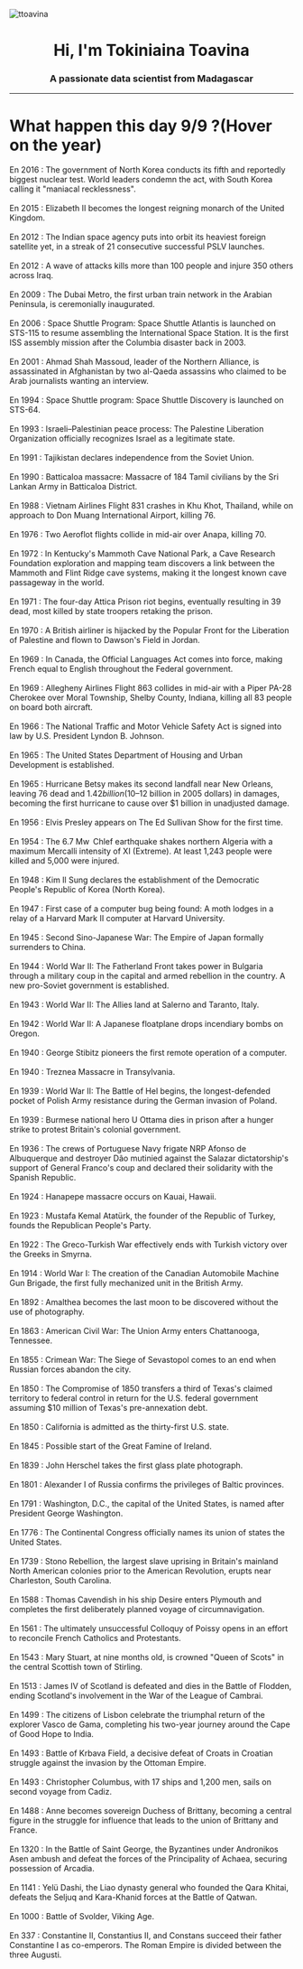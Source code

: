 
<p align="left"> <img src="https://komarev.com/ghpvc/?username=ttoavina&label=Profile%20views&color=0e75b6&style=flat" alt="ttoavina" /> </p>
<h1 align="center">Hi, I'm Tokiniaina Toavina</h1>
<h3 align="center">A passionate data scientist from Madagascar</h3>
    
<hr/>
<h1> What happen this day 9/9 ?(Hover on the year)</h1>

En 2016 : The government of North Korea conducts its fifth and reportedly biggest nuclear test. World leaders condemn the act, with South Korea calling it "maniacal recklessness".
<br/><br/>
En 2015 : Elizabeth II becomes the longest reigning monarch of the United Kingdom.
<br/><br/>
En 2012 : The Indian space agency puts into orbit its heaviest foreign satellite yet, in a streak of 21 consecutive successful PSLV launches.
<br/><br/>
En 2012 : A wave of attacks kills more than 100 people and injure 350 others across Iraq.
<br/><br/>
En 2009 : The Dubai Metro, the first urban train network in the Arabian Peninsula, is ceremonially inaugurated.
<br/><br/>
En 2006 : Space Shuttle Program: Space Shuttle Atlantis is launched on STS-115 to resume assembling the International Space Station. It is the first ISS assembly mission after the Columbia disaster back in 2003.
<br/><br/>
En 2001 : Ahmad Shah Massoud, leader of the Northern Alliance, is assassinated in Afghanistan by two al-Qaeda assassins who claimed to be Arab journalists wanting an interview.
<br/><br/>
En 1994 : Space Shuttle program: Space Shuttle Discovery is launched on STS-64.
<br/><br/>
En 1993 : Israeli–Palestinian peace process: The Palestine Liberation Organization officially recognizes Israel as a legitimate state.
<br/><br/>
En 1991 : Tajikistan declares independence from the Soviet Union.
<br/><br/>
En 1990 : Batticaloa massacre: Massacre of 184 Tamil civilians by the Sri Lankan Army in Batticaloa District.
<br/><br/>
En 1988 : Vietnam Airlines Flight 831 crashes in Khu Khot, Thailand, while on approach to Don Muang International Airport, killing 76.
<br/><br/>
En 1976 : Two Aeroflot flights collide in mid-air over Anapa, killing 70.
<br/><br/>
En 1972 : In Kentucky's Mammoth Cave National Park, a Cave Research Foundation exploration and mapping team discovers a link between the Mammoth and Flint Ridge cave systems, making it the longest known cave passageway in the world.
<br/><br/>
En 1971 : The four-day Attica Prison riot begins, eventually resulting in 39 dead, most killed by state troopers retaking the prison.
<br/><br/>
En 1970 : A British airliner is hijacked by the Popular Front for the Liberation of Palestine and flown to Dawson's Field in Jordan.
<br/><br/>
En 1969 : In Canada, the Official Languages Act comes into force, making French equal to English throughout the Federal government.
<br/><br/>
En 1969 : Allegheny Airlines Flight 863 collides in mid-air with a Piper PA-28 Cherokee over Moral Township, Shelby County, Indiana, killing all 83 people on board both aircraft.
<br/><br/>
En 1966 : The National Traffic and Motor Vehicle Safety Act is signed into law by U.S. President Lyndon B. Johnson.
<br/><br/>
En 1965 : The United States Department of Housing and Urban Development is established.
<br/><br/>
En 1965 : Hurricane Betsy makes its second landfall near New Orleans, leaving 76 dead and $1.42 billion ($10–12 billion in 2005 dollars) in damages, becoming the first hurricane to cause over $1 billion in unadjusted damage.
<br/><br/>
En 1956 : Elvis Presley appears on The Ed Sullivan Show for the first time.
<br/><br/>
En 1954 : The 6.7 Mw  Chlef earthquake shakes northern Algeria with a maximum Mercalli intensity of XI (Extreme). At least 1,243 people were killed and 5,000 were injured.
<br/><br/>
En 1948 : Kim Il Sung declares the establishment of the Democratic People's Republic of Korea (North Korea).
<br/><br/>
En 1947 : First case of a computer bug being found: A moth lodges in a relay of a Harvard Mark II computer at Harvard University.
<br/><br/>
En 1945 : Second Sino-Japanese War: The Empire of Japan formally surrenders to China.
<br/><br/>
En 1944 : World War II: The Fatherland Front takes power in Bulgaria through a military coup in the capital and armed rebellion in the country. A new pro-Soviet government is established.
<br/><br/>
En 1943 : World War II: The Allies land at Salerno and Taranto, Italy.
<br/><br/>
En 1942 : World War II: A Japanese floatplane drops incendiary bombs on Oregon.
<br/><br/>
En 1940 : George Stibitz pioneers the first remote operation of a computer.
<br/><br/>
En 1940 : Treznea Massacre in Transylvania.
<br/><br/>
En 1939 : World War II: The Battle of Hel begins, the longest-defended pocket of Polish Army resistance during the German invasion of Poland.
<br/><br/>
En 1939 : Burmese national hero U Ottama dies in prison after a hunger strike to protest Britain's colonial government.
<br/><br/>
En 1936 : The crews of Portuguese Navy frigate NRP Afonso de Albuquerque and destroyer Dão mutinied against the Salazar dictatorship's support of General Franco's coup and declared their solidarity with the Spanish Republic.
<br/><br/>
En 1924 : Hanapepe massacre occurs on Kauai, Hawaii.
<br/><br/>
En 1923 : Mustafa Kemal Atatürk, the founder of the Republic of Turkey, founds the Republican People's Party.
<br/><br/>
En 1922 : The Greco-Turkish War effectively ends with Turkish victory over the Greeks in Smyrna.
<br/><br/>
En 1914 : World War I: The creation of the Canadian Automobile Machine Gun Brigade, the first fully mechanized unit in the British Army.
<br/><br/>
En 1892 : Amalthea becomes the last moon to be discovered without the use of photography.
<br/><br/>
En 1863 : American Civil War: The Union Army enters Chattanooga, Tennessee.
<br/><br/>
En 1855 : Crimean War: The Siege of Sevastopol comes to an end when Russian forces abandon the city.
<br/><br/>
En 1850 : The Compromise of 1850 transfers a third of Texas's claimed territory to federal control in return for the U.S. federal government assuming $10 million of Texas's pre-annexation debt.
<br/><br/>
En 1850 : California is admitted as the thirty-first U.S. state.
<br/><br/>
En 1845 : Possible start of the Great Famine of Ireland.
<br/><br/>
En 1839 : John Herschel takes the first glass plate photograph.
<br/><br/>
En 1801 : Alexander I of Russia confirms the privileges of Baltic provinces.
<br/><br/>
En 1791 : Washington, D.C., the capital of the United States, is named after President George Washington.
<br/><br/>
En 1776 : The Continental Congress officially names its union of states the United States.
<br/><br/>
En 1739 : Stono Rebellion, the largest slave uprising in Britain's mainland North American colonies prior to the American Revolution, erupts near Charleston, South Carolina.
<br/><br/>
En 1588 : Thomas Cavendish in his ship Desire enters Plymouth and completes the first deliberately planned voyage of circumnavigation.
<br/><br/>
En 1561 : The ultimately unsuccessful Colloquy of Poissy opens in an effort to reconcile French Catholics and Protestants.
<br/><br/>
En 1543 : Mary Stuart, at nine months old, is crowned "Queen of Scots" in the central Scottish town of Stirling.
<br/><br/>
En 1513 : James IV of Scotland is defeated and dies in the Battle of Flodden, ending Scotland's involvement in the War of the League of Cambrai.
<br/><br/>
En 1499 : The citizens of Lisbon celebrate the triumphal return of the explorer Vasco de Gama, completing his two-year journey around the Cape of Good Hope to India.
<br/><br/>
En 1493 : Battle of Krbava Field, a decisive defeat of Croats in Croatian struggle against the invasion by the Ottoman Empire.
<br/><br/>
En 1493 : Christopher Columbus, with 17 ships and 1,200 men, sails on second voyage from Cadiz.
<br/><br/>
En 1488 : Anne becomes sovereign Duchess of Brittany, becoming a central figure in the struggle for influence that leads to the union of Brittany and France.
<br/><br/>
En 1320 : In the Battle of Saint George, the Byzantines under Andronikos Asen ambush and defeat the forces of the Principality of Achaea, securing possession of Arcadia.
<br/><br/>
En 1141 : Yelü Dashi, the Liao dynasty general who founded the Qara Khitai, defeats the Seljuq and Kara-Khanid forces at the Battle of Qatwan.
<br/><br/>
En 1000 : Battle of Svolder, Viking Age.
<br/><br/>
En 337 : Constantine II, Constantius II, and Constans succeed their father Constantine I as co-emperors. The Roman Empire is divided between the three Augusti.
<br/><br/>
